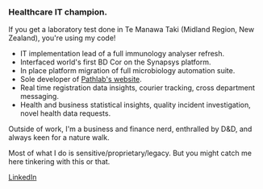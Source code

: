 ### Healthcare IT champion.

If you get a laboratory test done in Te Manawa Taki (Midland Region, New Zealand), you're using my code!

- IT implementation lead of a full immunology analyser refresh.
- Interfaced world's first BD Cor on the Synapsys platform.
- In place platform migration of full microbiology automation suite.
- Sole developer of [Pathlab's website](https://www.pathlab.co.nz/).
- Real time registration data insights, courier tracking, cross department messaging.
- Health and business statistical insights, quality incident investigation, novel health data requests.

Outside of work, I'm a business and finance nerd, enthralled by D&D, and always keen for a nature walk.

Most of what I do is sensitive/proprietary/legacy. But you might catch me here tinkering with this or that.

[LinkedIn](https://www.linkedin.com/in/james-ingerson/)
